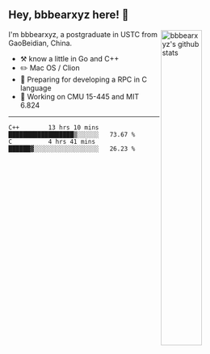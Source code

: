 ## Hey, bbbearxyz here! :wave:

<img align="right" alt="bbbearxyz's github stats" width="40%" src="https://github-readme-stats.vercel.app/api?username=bbbearxyz&show_icons=true">

I'm bbbearxyz, a postgraduate in USTC from GaoBeidian, China.

-   :hammer_and_pick:    know a little in Go and C++
-   :pencil2: Mac OS / Clion
-   :seedling: Preparing for developing a RPC in C language 
-   :thinking: Working on CMU 15-445 and MIT 6.824
---
<!--START_SECTION:waka-->
```text
C++        13 hrs 10 mins  ██████████████████▒░░░░░░   73.67 % 
C          4 hrs 41 mins   ██████▓░░░░░░░░░░░░░░░░░░   26.23 % 
```
<!--END_SECTION:waka-->
